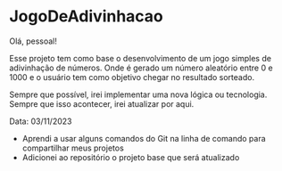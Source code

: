 # JogoDeAdivinhacao

Olá, pessoal!

Esse projeto tem como base o desenvolvimento de um jogo simples de adivinhação de números. Onde é gerado um número aleatório entre 0 e 1000 e o usuário tem como objetivo chegar no resultado sorteado.

Sempre que possível, irei implementar uma nova lógica ou tecnologia. Sempre que isso acontecer, irei atualizar por aqui.


Data: 03/11/2023

- Aprendi a usar alguns comandos do Git na linha de comando para compartilhar meus projetos
- Adicionei ao repositório o projeto base que será atualizado
